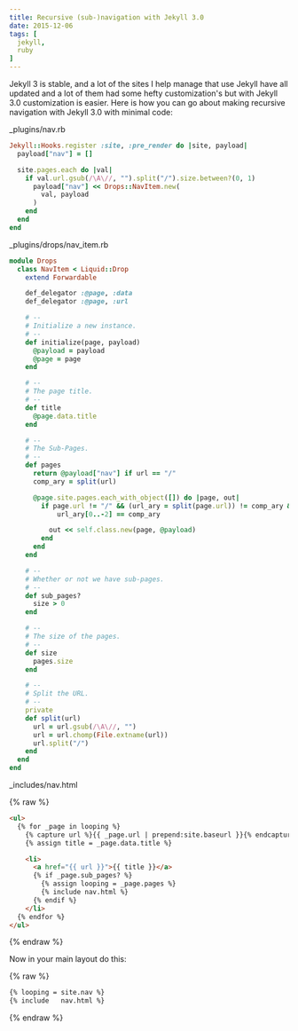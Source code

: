```yaml
---
title: Recursive (sub-)navigation with Jekyll 3.0
date: 2015-12-06
tags: [
  jekyll,
  ruby
]
---
```


Jekyll 3 is stable, and a lot of the sites I help manage that use Jekyll have
all updated and a lot of them had some hefty customization's but with Jekyll 3.0
customization is easier.  Here is how you can go about making recursive
navigation with Jekyll 3.0 with minimal code:

<p class="code-file">
  _plugins/nav.rb
</p>

```ruby
Jekyll::Hooks.register :site, :pre_render do |site, payload|
  payload["nav"] = []

  site.pages.each do |val|
    if val.url.gsub(/\A\//, "").split("/").size.between?(0, 1)
      payload["nav"] << Drops::NavItem.new(
        val, payload
      )
    end
  end
end
```

<p class="code-file">
  _plugins/drops/nav_item.rb
</p>

```ruby
module Drops
  class NavItem < Liquid::Drop
    extend Forwardable

    def_delegator :@page, :data
    def_delegator :@page, :url

    # --
    # Initialize a new instance.
    # --
    def initialize(page, payload)
      @payload = payload
      @page = page
    end

    # --
    # The page title.
    # --
    def title
      @page.data.title
    end

    # --
    # The Sub-Pages.
    # --
    def pages
      return @payload["nav"] if url == "/"
      comp_ary = split(url)

      @page.site.pages.each_with_object([]) do |page, out|
        if page.url != "/" && (url_ary = split(page.url)) != comp_ary && \
            url_ary[0..-2] == comp_ary

          out << self.class.new(page, @payload)
        end
      end
    end

    # --
    # Whether or not we have sub-pages.
    # --
    def sub_pages?
      size > 0
    end

    # --
    # The size of the pages.
    # --
    def size
      pages.size
    end

    # --
    # Split the URL.
    # --
    private
    def split(url)
      url = url.gsub(/\A\//, "")
      url = url.chomp(File.extname(url))
      url.split("/")
    end
  end
end
```

<p class="code-file">
  _includes/nav.html
</p>

{% raw %}
```html
<ul>
  {% for _page in looping %}
    {% capture url %}{{ _page.url | prepend:site.baseurl }}{% endcapture %}
    {% assign title = _page.data.title %}

    <li>
      <a href="{{ url }}">{{ title }}</a>
      {% if _page.sub_pages? %}
        {% assign looping = _page.pages %}
        {% include nav.html %}
      {% endif %}
    </li>
  {% endfor %}
</ul>
```
{% endraw %}

Now in your main layout do this:

{% raw %}
```html
{% looping = site.nav %}
{% include   nav.html %}
```
{% endraw %}
